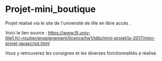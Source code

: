 # Projet-mini_boutique


Projet réalisé via le site de l'université de lille en libre accés . 


Voici le lien source : https://www.fil.univ-lille1.fr/~routier/enseignement/licence/tw1/tdtp/mini-projet/js-2017/mini-projet-javascript.html

Vous y retrouverez les consignes et les diverses fonctionnalités a réalisé.
